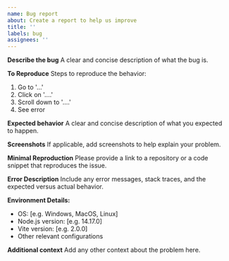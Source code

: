 ```yaml
---
name: Bug report
about: Create a report to help us improve
title: ''
labels: bug
assignees: ''
---
```


**Describe the bug**
A clear and concise description of what the bug is.

**To Reproduce**
Steps to reproduce the behavior:

1. Go to '...'
2. Click on '....'
3. Scroll down to '....'
4. See error

**Expected behavior**
A clear and concise description of what you expected to happen.

**Screenshots**
If applicable, add screenshots to help explain your problem.

**Minimal Reproduction**
Please provide a link to a repository or a code snippet that reproduces the issue.

**Error Description**
Include any error messages, stack traces, and the expected versus actual behavior.

**Environment Details:**

- OS: [e.g. Windows, MacOS, Linux]
- Node.js version: [e.g. 14.17.0]
- Vite version: [e.g. 2.0.0]
- Other relevant configurations

**Additional context**
Add any other context about the problem here.
